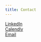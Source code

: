 ```yaml
---
title: Contact
---
```


[LinkedIn](https://linkedin.com/in/jonfazzaro)  
[Calendly](https://calendly.com/fazzaro)  
[Email](mailto:jon@fazzaro.com)
